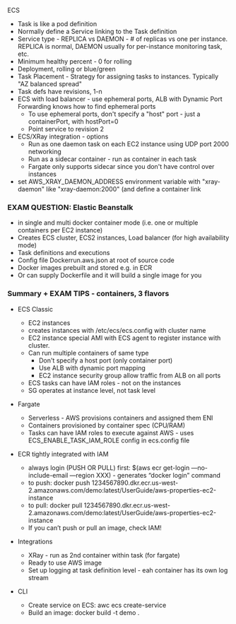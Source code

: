 ECS
- Task is like a pod definition
- Normally define a Service linking to the Task definition
- Service type - REPLICA vs DAEMON - # of replicas vs one per instance. REPLICA is normal, DAEMON usually for per-instance monitoring task, etc.
- Minimum healthy percent - 0 for rolling
- Deployment, rolling or blue/green
- Task Placement - Strategy for assigning tasks to instances. Typically "AZ balanced spread"
- Task defs have revisions, 1-n
- ECS with load balancer - use ephemeral ports, ALB with Dynamic Port Forwarding knows how to find ephemeral ports
  - To use ephemeral ports, don't specify a "host" port - just a containerPort, with hostPort=0
  - Point service to revision 2
- ECS/XRay integration - options
  - Run as one daemon task on each EC2 instance using UDP port 2000 networking
  - Run as a sidecar container - run as container in each task
  - Fargate only supports sidecar since you don't have control over instances
- set AWS_XRAY_DAEMON_ADDRESS environment variable with "xray-daemon" like "xray-daemon:2000" (and define a container link

### EXAM QUESTION: Elastic Beanstalk 
  - in single and multi docker container mode (i.e. one or multiple containers per EC2 instance)
  - Creates ECS cluster, ECS2 instances, Load balancer (for high availability mode)
  - Task definitions and executions
  - Config file Dockerrun.aws.json at root of source code
  - Docker images prebuilt and stored e.g. in ECR
  - Or can supply Dockerfile and it will build a single image for you

### Summary + EXAM TIPS - containers, 3 flavors
- ECS Classic 
  - EC2 instances 
  - creates instances with /etc/ecs/ecs.config with cluster name
  - EC2 instance special AMI with ECS agent to register instance with cluster. 
  - Can run multiple containers of same type 
    - Don't specify a host port (only container port)
	- Use ALB with dynamic port mapping
	- EC2 instance security group allow traffic from ALB on all ports
  - ECS tasks can have IAM roles - not on the instances
  - SG operates at instance level, not task level
- Fargate
  - Serverless - AWS provisions containers and assigned them ENI
  - Containers provisioned by container spec (CPU/RAM)
  - Tasks can have IAM roles to execute against AWS - uses ECS_ENABLE_TASK_IAM_ROLE config in ecs.config file
  
- ECR tightly integrated with IAM
  - always login (PUSH OR PULL) first: $(aws ecr get-login —no-include-email —region XXX) - generates “docker login” command
  - to push: docker push 1234567890.dkr.ecr.us-west-2.amazonaws.com/demo:latest/UserGuide/aws-properties-ec2-instance
  - to pull: docker pull 1234567890.dkr.ecr.us-west-2.amazonaws.com/demo:latest/UserGuide/aws-properties-ec2-instance
  - If you can’t push or pull an image, check IAM!
  
- Integrations
  - XRay - run as 2nd container within task (for fargate)
  - Ready to use AWS image
  - Set up logging at task definition level - eah container has its own log stream
- CLI
  - Create service on ECS: awc ecs create-service
  - Build an image: docker build -t demo .
